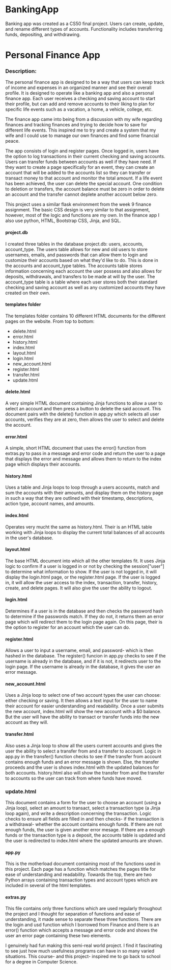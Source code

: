 # BankingApp
Banking app was created as a CS50 final project. Users can create, update, and rename different types of accounts. Functionality includes transferring funds, depositing, and withdrawing. 

# Personal Finance App
### Description:
The personal finance app is designed to be a way that users can keep track of income and expenses in an organized manner and see their overall profile. It is designed to operate like a banking app and also a personal finance app. Each user receives a checking and saving account to start their profile, but can add and remove accounts to their liking to plan for specific life events such as a vacation, a home, a vehicle, college, etc.

The finance app came into being from a discussion with my wife regarding finances and tracking finances and trying to decide how to save for different life events. This inspired me to try and create a system that my wife and I could use to manage our own finances and find some financial peace.

The app consists of login and register pages. Once logged in, users have the option to log transactions in their current checking and saving accounts. Users can transfer funds between accounts as well if they have need. If they want to create a page specifically for an event, they can create an account that will be added to the accounts list so they can transfer or transact money to that account and monitor the total amount. If a life event has been achieved, the user can delete the special account. One condition to deletion or transfers, the account balance must be zero in order to delete an account and the transfer cannot deplete another account below zero.

This project uses a similar flask environment from the week 9 finance assignment. The basic CSS design is very similar to that assignment, however, most of the logic and functions are my own. In the finance app I also use python, HTML, Bootstrap CSS, Jinja, and SQL.

#### project.db
I created three tables in the database project.db: users, accounts, account_type. The users table allows for new and old users to store usernames, emails, and passwords that can allow them to login and customize their accounts based on what they'd like to do. This is done in the accounts and account_type tables. The accounts table stores information concerning each account the user possess and also allows for deposits, withdrawals, and transfers to be made at will by the user. The account_type table is a table where each user stores both their standard checking and saving account as well as any customized accounts they have created on their own.

#### templates folder
The templates folder contains 10 different HTML documents for the different pages on the website. From top to bottom:
- delete.html
- error.html
- history.html
- index.html
- layout.html
- login.html
- new_account.html
- register.html
- transfer.html
- update.html

#### delete.html
A very simple HTML document containing Jinja functions to allow a user to select an account and then press a button to delete the said account. This document pairs with the delete() function in app.py which selects all user accounts, verifies they are at zero, then allows the user to select and delete the account.

#### error.html
A simple, short HTML document that uses the error() function from extras.py to pass in a message and error code and return the user to a page that displays the error and message and allows them to return to the index page which displays their accounts.

#### history.html
Uses a table and Jinja loops to loop through a users accounts, match and sum the accounts with their amounts, and display them on the history page in such a way that they are outlined with their timestamp, descriptions, action type, account names, and amounts.

#### index.html
Operates very mucht the same as history.html. Their is an HTML table working with Jinja loops to display the current total balances of all accounts in the user's database.

#### layout.html
The base HTML document into which all the other templates fit. It uses Jinja logic to confirm if a user is logged in or not by checking the session["user"] to determine what information to show. If the user is not logged in, it will display the login.html page, or the register.html page. If the user is logged in, it will allow the user access to the index, transaction, transfer, history, create, and delete pages. It will also give the user the ability to logout.

#### login.html
Determines if a user is in the database and then checks the password hash to determine if the passwords match. If they do not, it returns them an error page which will redirect them to the login page again. On this page, their is the option to register for an account which the user can do.

#### register.html
Allows a user to input a username, email, and password- which is then hashed in the database. The register() funcion in app.py checks to see if the username is already in the database, and if it is not, it redirects user to the login page. If the username is already in the database, it gives the user an error message.

#### new_account.html
Uses a Jinja loop to select one of two account types the user can choose: either checking or saving. It then allows a text input for the user to name their account for easier understanding and readability. Once a user submits the new account, index.html will show the new account with a $0 balance. But the user will have the ability to transact or transfer funds into the new account as they will.

#### transfer.html
Also uses a Jinja loop to show all the users current accounts and gives the user the ability to select a transfer from and a transfer to account. Logic in app.py in the transfer() function checks to see if the transfer from account contains enough funds and an error message is shown. Else, the transfer proceeds and the user is shows index.html with the updated balances for both accounts. history.html also will show the transfer from and the transfer to accounts so the user can track from where funds have moved.

### update.html
This document contains a form for the user to choose an account (using a Jinja loop), select an amount to transact, select a transaction type (a Jinja loop again), and write a description concerning the transaction. Logic checks to ensure all fields are filled in and then checks- if the transaction is a withdrawal- whether the account contains enough funds. If there are not enough funds, the user is given another error mesage. If there are a enough funds or the transaction type is a deposit, the accounts table is updated and the user is redirected to index.html where the updated amounts are shown.

#### app.py
This is the motherload document containing most of the functions used in this project. Each page has a function which matches the pages title for ease of understanding and readability. Towards the top, there are two Python arrays containing transaction types and account types which are included in several of the html templates.

#### extras.py
This file contains only three functions which are used regularly throughout the project and I thought for separation of functions and ease of understanding, it made sense to separate these three functions. There are the login and usd function which I borrowed from Finance and there is an error() function which accepts a message and error code and shows the user an error page containing these two elements.

I genuinely had fun making this semi-real world project. I find it fascinating to see just how much usefulness programs can have in so many varied situations. This course- and this project- inspired me to go back to school for a degree in Computer Science.
